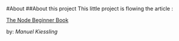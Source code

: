 #About
##About this project
This little project is flowing the article : 

[The Node Beginner Book](http://www.nodebeginner.org/)

by: *Manuel Kiessling*